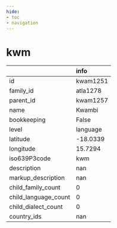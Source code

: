 ```yaml
---
hide:
- toc
- navigation
---
```

# kwm
|                      | info     |
|:---------------------|:---------|
| id                   | kwam1251 |
| family_id            | atla1278 |
| parent_id            | kwam1257 |
| name                 | Kwambi   |
| bookkeeping          | False    |
| level                | language |
| latitude             | -18.0339 |
| longitude            | 15.7294  |
| iso639P3code         | kwm      |
| description          | nan      |
| markup_description   | nan      |
| child_family_count   | 0        |
| child_language_count | 0        |
| child_dialect_count  | 0        |
| country_ids          | nan      |